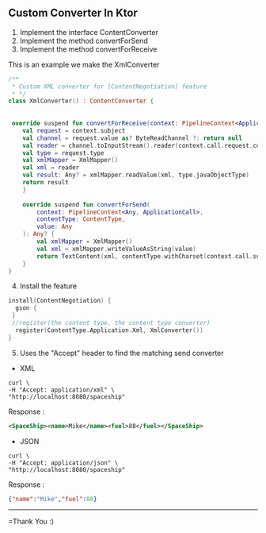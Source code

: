 ## Custom Converter In Ktor

1. Implement the interface ContentConverter
2. Implement the method convertForSend
3. Implement the method convertForReceive

This is an example we make the XmlConverter
```kotlin
/**  
 * Custom XML converter for [ContentNegotiation] feature 
 * */  
class XmlConverter() : ContentConverter {  
  
  
 override suspend fun convertForReceive(context: PipelineContext<ApplicationReceiveRequest, ApplicationCall>): Any? {  
    val request = context.subject  
    val channel = request.value as? ByteReadChannel ?: return null  
    val reader = channel.toInputStream().reader(context.call.request.contentCharset() ?: Charsets.UTF_8)  
    val type = request.type  
    val xmlMapper = XmlMapper()  
    val xml = reader  
    val result: Any? = xmlMapper.readValue(xml, type.javaObjectType)  
    return result   
    }  
  
    override suspend fun convertForSend(  
        context: PipelineContext<Any, ApplicationCall>,  
        contentType: ContentType,  
        value: Any  
    ): Any? {  
        val xmlMapper = XmlMapper()  
        val xml = xmlMapper.writeValueAsString(value)  
        return TextContent(xml, contentType.withCharset(context.call.suitableCharset()))  
    }  
}
```

4. Install the feature
```kotlin
install(ContentNegotiation) {  
  gson {  
 }  
 //register(the content type, the content type converter)  
  register(ContentType.Application.Xml, XmlConverter())  
}
```
5.  Uses the "Accept" header to find the matching send converter
- XML
```vim
curl \  
-H "Accept: application/xml" \  
"http://localhost:8080/spaceship"
```
Response :
```xml
<SpaceShip><name>Mike</name><fuel>88</fuel></SpaceShip>
```  

- JSON
```vim
curl \  
-H "Accept: application/json" \  
"http://localhost:8080/spaceship"
```  
Response :
```json
{"name":"Mike","fuel":88}
```
---

=Thank You :)

